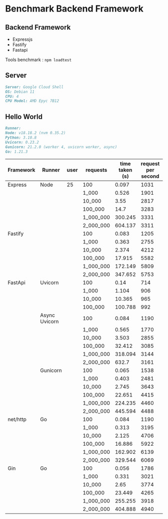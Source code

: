 # Benchmark Backend Framework

## Backend Framework
- Expressjs
- Fastify
- Fastapi

Tools benchmark : `npm loadtest`

## Server
```markdown
Server: Google Cloud Shell
OS: Debian 11
CPU: 4
CPU Model: AMD Epyc 7B12

```

## Hello World
```markdown
Runner:
Node: v18.18.2 (nvm 0.35.2)
Python: 3.10.8
Uvicorn: 0.23.2
Gunicorn: 21.2.0 (worker 4, uvicorn worker, async)
Go: 1.21.3
```
| Framework | Runner        | user | requests  | time taken (s) | request per second | mean latency (ms) |
| --------- | ------------- | ---- | --------- | -------------- | ------------------ | ----------------- |
| Express   | Node          | 25   | 100       | 0.097          | 1031               | 34.1              |
|           |               |      | 1_000     | 0.526          | 1901               | 24.2              |
|           |               |      | 10_000    | 3.55           | 2817               | 17.1              |
|           |               |      | 100_000   | 14.7           | 3283               | 14.7              |
|           |               |      | 1_000_000 | 300.245        | 3331               | 14.5              |
|           |               |      | 2_000_000 | 604.137        | 3311               | 14.6              |
| Fastify   |               |      | 100       | 0.083          | 1205               | 29.6              |
|           |               |      | 1_000     | 0.363          | 2755               | 16.7              |
|           |               |      | 10_000    | 2.374          | 4212               | 11.1              |
|           |               |      | 100_000   | 17.915         | 5582               | 8.4               |
|           |               |      | 1_000_000 | 172.149        | 5809               | 8.1               |
|           |               |      | 2_000_000 | 347.652        | 5753               | 8.2               |
| FastApi   | Uvicorn       |      | 100       | 0.14           | 714                | 51.5              |
|           |               |      | 1_000     | 1.104          | 906                | 52.7              |
|           |               |      | 10_000    | 10.365         | 965                | 51.1              |
|           |               |      | 100_000   | 100.788        | 992                | 49.9              |
|           | Async Uvicorn |      | 100       | 0.084          | 1190               | 28.8              |
|           |               |      | 1_000     | 0.565          | 1770               | 26.1              |
|           |               |      | 10_000    | 3.503          | 2855               | 16.8              |
|           |               |      | 100_000   | 32.412         | 3085               | 15.7              |
|           |               |      | 1_000_000 | 318.094        | 3144               | 15.4              |
|           |               |      | 2_000_000 | 632.7          | 3161               | 15.3              |
|           | Gunicorn      |      | 100       | 0.065          | 1538               | 21.9              |
|           |               |      | 1_000     | 0.403          | 2481               | 18.4              |
|           |               |      | 10_000    | 2.745          | 3643               | 13.1              |
|           |               |      | 100_000   | 22.651         | 4415               | 10.8              |
|           |               |      | 1_000_000 | 224.235        | 4460               | 10.7              |
|           |               |      | 2_000_000 | 445.594        | 4488               | 10.6              |
| net/http  | Go            |      | 100       | 0.084          | 1190               | 19                |
|           |               |      | 1_000     | 0.313          | 3195               | 13.8              |
|           |               |      | 10_000    | 2.125          | 4706               | 9.9               |
|           |               |      | 100_000   | 16.886         | 5922               | 7.9               |
|           |               |      | 1_000_000 | 162.902        | 6139               | 7.6               |
|           |               |      | 2_000_000 | 329.544        | 6069               | 7.7               |
| Gin       | Go            |      | 100       | 0.056          | 1786               | 19.8              |
|           |               |      | 1_000     | 0.331          | 3021               | 15                |
|           |               |      | 10_000    | 2.65           | 3774               | 12.6              |
|           |               |      | 100_000   | 23.449         | 4265               | 11.2              |
|           |               |      | 1_000_000 | 255.255        | 3918               | 12.2              |
|           |               |      | 2_000_000 | 404.888        | 4940               | 9.5               |
